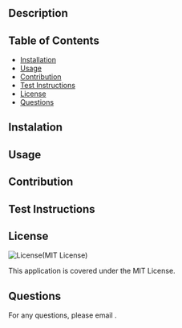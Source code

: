 
# 

## Description


## Table of Contents
- [Installation](#installation)
- [Usage](#usage)
- [Contribution](#contribution)
- [Test Instructions](#test-instructions)
- [License](#license)
- [Questions](#questions)

## Instalation


## Usage


## Contribution


## Test Instructions


## License
![License](https://img.shields.io/badge/License-MIT-yellow.svg)(MIT License)

This application is covered under the MIT License.

## Questions
 
For any questions, please email .
